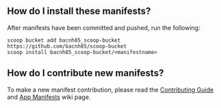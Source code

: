## How do I install these manifests?

After manifests have been committed and pushed, run the following:

```pwsh
scoop bucket add bacnh85_scoop-bucket https://github.com/bacnh85/scoop-bucket
scoop install bacnh85_scoop-bucket/<manifestname>
```

## How do I contribute new manifests?

To make a new manifest contribution, please read the [Contributing
Guide](https://github.com/ScoopInstaller/.github/blob/main/.github/CONTRIBUTING.md)
and [App Manifests](https://github.com/ScoopInstaller/Scoop/wiki/App-Manifests)
wiki page.
